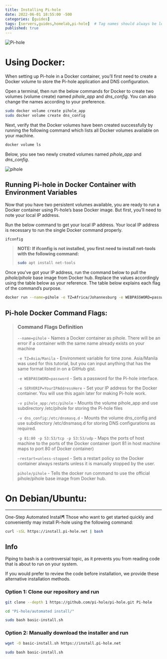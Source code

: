 ```yaml
---
title: Installing Pi-hole
date: 2022-06-01 18:55:00 -500
categories: [guides]
tags: [servers,guides,homelab,pi-hole]  # Tag names should always be lowercase
published: true
---
```

![Pi-hole](https://miro.medium.com/max/761/1*-RCw0DPPVuRd_DplQfHBGQ.png)

# Using Docker:

When setting up Pi-hole in a Docker container, you’ll first need to create a Docker volume to store the Pi-hole application and DNS configuration.

Open a terminal, then run the below commands for Docker to create two volumes (volume create) named *pihole_app* and *dns_config*. You can also change the names according to your preference.

```bash
sudo docker volume create pihole_app
sudo docker volume create dns_config
```

Next, verify that the Docker volumes have been created successfully by running the following command which lists all Docker volumes available on your machine.

```bash
docker volume ls
```

Below, you see two newly created volumes named *pihole_app* and *dns_config*.

![pihole](https://adamtheautomator.com/wp-content/uploads/2021/10/image-74.png)

## Running Pi-hole in Docker Container with Environment Variables

Now that you have two persistent volumes available, you are ready to run a Docker container using Pi-hole’s base Docker image. But first, you’ll need to note your local IP address.

Run the below command to get your local IP address. Your local IP address is necessary to run the single Docker command properly.

```bash
ifconfig
```
> **NOTE: If ifconfig is not installed, you first need to install net-tools with  the following command:**
>
> ```bash
> sudo apt install net-tools
> ```


Once you've got your IP address, run the command below to pull the *pihole/pihole* base image from Docker hub. Replace the values accordingly using the table below as your reference. The table below explains each flag of the command’s purpose.

```bash
docker run --name=pihole -e TZ=Africa/Johannesburg -e WEBPASSWORD=password -e SERVERIP=YourIPAddressHere -v pihole_app:/etc/pihole -v dns_config:/etc/dnsmasq.d -p 81:80 -p 53:53/tcp -p 53:53/udp --restart=unless-stopped pihole/pihole
```

## Pi-hole Docker Command Flags:

> ### Command Flags  Definition 
>
> `--name=pihole` - Names a Docker container as pihole. There will be an error if a container with the same name already exists on your machine
>
> `-e TZ=Asia/Manila` - Environment variable for time zone. Asia/Manila was used for this tutorial, but you can input anything that has the same format listed in on a GitHub gist.
>
> `-e WEBPASSWORD=password` - Sets a password for the Pi-hole interface.
>
> `-e SERVERIP=YourIPAddressHere` - Set your IP address for the Docker container. You will use this again later for making Pi-hole work.
>
> `-v pihole_app:/etc/pihole` - Mounts the volume pihole_app and use subdirectory /etc/pihole for storing the Pi-hole files
>
> `-v dns_config:/etc/dnsmasq.d` - Mounts the volume dns_config and use subdirectory /etc/dnsmasq.d for storing DNS configurations as required.
>
> `-p 81:80 -p 53:53/tcp -p 53:53/udp` - Maps the ports of host machine to the ports of the Docker container (port 81 in host machine maps to port 80 of Docker container)
>
> `—restart=unless-stopped` - Sets a restart policy so the Docker container always restarts unless it is manually stopped by the user.
>
> `pihole/pihole` - Tells the docker run command to use the official pihole/pihole base image from Docker hub.
>

# On Debian/Ubuntu:
---
One-Step Automated Install¶
Those who want to get started quickly and conveniently may install Pi-hole using the following command:

```bash
curl -sSL https://install.pi-hole.net | bash
```

## Info

Piping to bash is a controversial topic, as it prevents you from reading code that is about to run on your system.

If you would prefer to review the code before installation, we provide these alternative installation methods.

### Option 1: Clone our repository and run

```bash
git clone --depth 1 https://github.com/pi-hole/pi-hole.git Pi-hole
```
```bash
cd "Pi-hole/automated install/"
```
```bash
sudo bash basic-install.sh
```

### Option 2: Manually download the installer and run

```bash
wget -O basic-install.sh https://install.pi-hole.net
```
```bash
sudo bash basic-install.sh
```